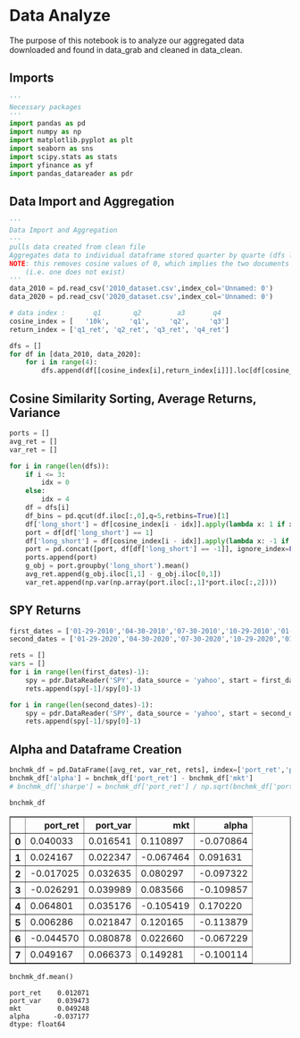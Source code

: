 # Data Analyze

The purpose of this notebook is to analyze our aggregated data downloaded and found in data_grab and cleaned in data_clean.

## Imports


```python
'''
Necessary packages
'''
import pandas as pd
import numpy as np
import matplotlib.pyplot as plt
import seaborn as sns
import scipy.stats as stats
import yfinance as yf
import pandas_datareader as pdr
```

## Data Import and Aggregation


```python
'''
Data Import and Aggregation
---
pulls data created from clean file
Aggregates data to individual dataframe stored quarter by quarte (dfs list)
NOTE: this removes cosine values of 0, which implies the two documents absolutely different
    (i.e. one does not exist)
'''
data_2010 = pd.read_csv('2010_dataset.csv',index_col='Unnamed: 0')                                                      # reads 2010 data
data_2020 = pd.read_csv('2020_dataset.csv',index_col='Unnamed: 0')                                                      # reads 2020 data

# data index :       q1        q2         a3       q4
cosine_index = [   '10k',     'q1',     'q2',     'q3']
return_index = ['q1_ret', 'q2_ret', 'q3_ret', 'q4_ret']

dfs = []                                                                                                                # for list of data frames
for df in [data_2010, data_2020]:                                                                                       # appends 2010, then 2020
    for i in range(4):                                                                                                  # over all 3 quarters
        dfs.append(df[[cosine_index[i],return_index[i]]].loc[df[cosine_index[i]]>0])                                    # only pulls nonzero cosine values
```

## Cosine Similarity Sorting, Average Returns, Variance


```python
ports = []                                                                                                              # initialize the ports array
avg_ret = []                                                                                                            # initialize the average return array
var_ret = []                                                                                                            # initialize the variance return array

for i in range(len(dfs)):                                                                                               # for loop that runs through the length of the dfs created in the above cell
    if i <= 3:                                                                                                          # if the incrementing of i is less than or equal to 3
        idx = 0                                                                                                         # sets the variable idx equal to 0
    else:
        idx = 4                                                                                                         # otherwise sets the variable idx equal to 4
    df = dfs[i]                                                                                                         # sets a new df equal to the dfs at index i
    df_bins = pd.qcut(df.iloc[:,0],q=5,retbins=True)[1]                                                                 # sets a new df_bins variable equal to the quintile at the first index position
    df['long_short'] = df[cosine_index[i - idx]].apply(lambda x: 1 if x >= df_bins[-2] else 0)                          # creates a column of long_short that stores a 1 if the ticker is in the top quintile and otherwise stores 0
    port = df[df['long_short'] == 1]                                                                                    # creates a new portfolio spot that includes the tickers with a 1 signaling them being in the top quintile
    df['long_short'] = df[cosine_index[i - idx]].apply(lambda x: -1 if x <= df_bins[1] else 0)                          # edits the column of long_short so that it stores a -1 if the ticker is in the bottom quintile and otherwise stores 0
    port = pd.concat([port, df[df['long_short'] == -1]], ignore_index=False)                                            # concatenates the current portfolio array with the tickers that have a -1
    ports.append(port)                                                                                                  # appends the port variable to the ports array created at the top of the cell
    g_obj = port.groupby('long_short').mean()                                                                           # creates a new variable g_obj that stores the grouped by column of long_short and takes the mean of this
    avg_ret.append(g_obj.iloc[1,1] - g_obj.iloc[0,1])                                                                   # appends the returns for the top quintile and the bottom quintile to the average return array
    var_ret.append(np.var(np.array(port.iloc[:,1]*port.iloc[:,2])))                                                     # appends the variance for the top quintile and the bottom quintile to the variance return array
```

## SPY Returns


```python
first_dates = ['01-29-2010','04-30-2010','07-30-2010','10-29-2010','01-28-2011']                                        # initializes the array of first dates to get the SPY returns during the same dates
second_dates = ['01-29-2020','04-30-2020','07-30-2020','10-29-2020','01-28-2021']                                       # initializes the array of second dates to get the SPY returns during the same dates

rets = []                                                                                                               # initializes the returns array
vars = []                                                                                                               # initializes the variance array
for i in range(len(first_dates)-1):                                                                                     # for loop that runs for the length of the first_dates minus 1
    spy = pdr.DataReader('SPY', data_source = 'yahoo', start = first_dates[i], end = first_dates[i+1])['Adj Close']     # sets the new variable spy equal to the returns of the spy during the first dates
    rets.append(spy[-1]/spy[0]-1)                                                                                       # appends the returns array with the spy at index -1 divided by the spy at index 0 minus 1

for i in range(len(second_dates)-1):                                                                                    # for loop that runs for the length of the second dates minus 1
    spy = pdr.DataReader('SPY', data_source = 'yahoo', start = second_dates[i], end = second_dates[i+1])['Adj Close']   # sets the variable spy equal to the returns of the spy during the second dates
    rets.append(spy[-1]/spy[0]-1)                                                                                       # appends the returns array with the spy at index -1 divided by the spy at index 0 minus 1
```

## Alpha and Dataframe Creation


```python
bnchmk_df = pd.DataFrame([avg_ret, var_ret, rets], index=['port_ret','port_var','mkt']).transpose()                     # sets the new benchmark dataframe equal to the average returns, variance of returns, returns and the indexes as the portfolio return, portfolio variance, and market
bnchmk_df['alpha'] = bnchmk_df['port_ret'] - bnchmk_df['mkt']                                                           # sets a new column in benchmark dataframe equal to alpha and calculates this based off of the portfolio return minus the market
# bnchmk_df['sharpe'] = bnchmk_df['port_ret'] / np.sqrt(bnchmk_df['port_var'])                                          (attempt at Sharpe ratio to try and further describe our findings)
```


```python
bnchmk_df                                                                                                               # prints the benchmark dataframe
```




<div>
<style scoped>
    .dataframe tbody tr th:only-of-type {
        vertical-align: middle;
    }

    .dataframe tbody tr th {
        vertical-align: top;
    }

    .dataframe thead th {
        text-align: right;
    }
</style>
<table border="1" class="dataframe">
  <thead>
    <tr style="text-align: right;">
      <th></th>
      <th>port_ret</th>
      <th>port_var</th>
      <th>mkt</th>
      <th>alpha</th>
    </tr>
  </thead>
  <tbody>
    <tr>
      <th>0</th>
      <td>0.040033</td>
      <td>0.016541</td>
      <td>0.110897</td>
      <td>-0.070864</td>
    </tr>
    <tr>
      <th>1</th>
      <td>0.024167</td>
      <td>0.022347</td>
      <td>-0.067464</td>
      <td>0.091631</td>
    </tr>
    <tr>
      <th>2</th>
      <td>-0.017025</td>
      <td>0.032635</td>
      <td>0.080297</td>
      <td>-0.097322</td>
    </tr>
    <tr>
      <th>3</th>
      <td>-0.026291</td>
      <td>0.039989</td>
      <td>0.083566</td>
      <td>-0.109857</td>
    </tr>
    <tr>
      <th>4</th>
      <td>0.064801</td>
      <td>0.035176</td>
      <td>-0.105419</td>
      <td>0.170220</td>
    </tr>
    <tr>
      <th>5</th>
      <td>0.006286</td>
      <td>0.021847</td>
      <td>0.120165</td>
      <td>-0.113879</td>
    </tr>
    <tr>
      <th>6</th>
      <td>-0.044570</td>
      <td>0.080878</td>
      <td>0.022660</td>
      <td>-0.067229</td>
    </tr>
    <tr>
      <th>7</th>
      <td>0.049167</td>
      <td>0.066373</td>
      <td>0.149281</td>
      <td>-0.100114</td>
    </tr>
  </tbody>
</table>
</div>




```python
bnchmk_df.mean()                                                                                                        # prints the benchmark dataframe mean
```




    port_ret    0.012071
    port_var    0.039473
    mkt         0.049248
    alpha      -0.037177
    dtype: float64


